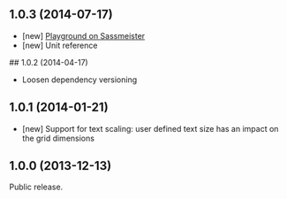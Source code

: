 ## 1.0.3 (2014-07-17)

- [new] [Playground on Sassmeister](http://sassmeister.com/gist/29316bef331ab0b1d551)
- [new] Unit reference

## 1.0.2 (2014-04-17)

- Loosen dependency versioning

## 1.0.1 (2014-01-21)

- [new] Support for text scaling: user defined text size has an impact on the grid dimensions

## 1.0.0 (2013-12-13)

Public release.
